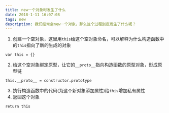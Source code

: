 ```yaml
---
title: new一个对象时发生了什么
date: 2018-1-11 16:07:08
tags: new
description: 我们经常会new一个对象，那么这个过程到底发生了什么呢？ 
---
```


1. 创建一个空对象，这里用`this`给这个空对象命名，可以解释为什么构造函数中的`this`指向了新的生成的对象
```
var this = {}
```
2. 给这个空对象绑定原型，让它的`__proto__`指向构造函数的原型对象，形成原型链
```
this.__proto__ = constructor.prototype
```
3. 执行构造函数中的代码(为这个新对象添加属性)给`this`增加私有属性
4. 返回这个对象
```
return this
```